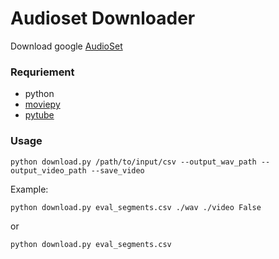 # Audioset Downloader

Download google [AudioSet](https://research.google.com/audioset/)

### Requriement

* python
* [moviepy](https://pypi.org/project/moviepy/)
* [pytube](https://pypi.org/project/pytube/)

### Usage

```
python download.py /path/to/input/csv --output_wav_path --output_video_path --save_video
```

Example:
```
python download.py eval_segments.csv ./wav ./video False
```
or
```
python download.py eval_segments.csv
```



